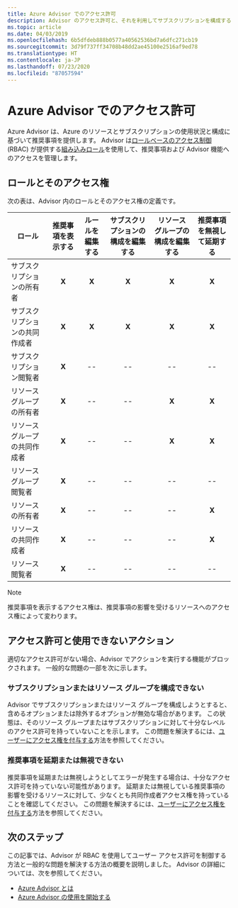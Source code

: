 ```yaml
---
title: Azure Advisor でのアクセス許可
description: Advisor のアクセス許可と、それを利用してサブスクリプションを構成する機能、推奨事項を延期または無視する機能をブロックする方法。
ms.topic: article
ms.date: 04/03/2019
ms.openlocfilehash: 6b5dfdeb888b0577a40562536bd7a6dfc271cb19
ms.sourcegitcommit: 3d79f737ff34708b48dd2ae45100e2516af9ed78
ms.translationtype: HT
ms.contentlocale: ja-JP
ms.lasthandoff: 07/23/2020
ms.locfileid: "87057594"
---
```

# <a name="permissions-in-azure-advisor"></a>Azure Advisor でのアクセス許可

Azure Advisor は、Azure のリソースとサブスクリプションの使用状況と構成に基づいて推奨事項を提供します。 Advisor は[ロールベースのアクセス制御](../role-based-access-control/overview.md) (RBAC) が提供する[組み込みロール](../role-based-access-control/built-in-roles.md)を使用して、推奨事項および Advisor 機能へのアクセスを管理します。 

## <a name="roles-and-their-access"></a>ロールとそのアクセス権

次の表は、Advisor 内のロールとそのアクセス権の定義です。

| **ロール** | **推奨事項を表示する** | **ルールを編集する** | **サブスクリプションの構成を編集する** | **リソース グループの構成を編集する**| **推奨事項を無視して延期する**|
|---|:---:|:---:|:---:|:---:|:---:|
|サブスクリプションの所有者|**X**|**X**|**X**|**X**|**X**|
|サブスクリプションの共同作成者|**X**|**X**|**X**|**X**|**X**|
|サブスクリプション閲覧者|**X**|--|--|--|--|
|リソース グループの所有者|**X**|--|--|**X**|**X**|
|リソース グループの共同作成者|**X**|--|--|**X**|**X**|
|リソース グループ閲覧者|**X**|--|--|--|--|
|リソースの所有者|**X**|--|--|--|**X**|
|リソースの共同作成者|**X**|--|--|--|**X**|
|リソース閲覧者|**X**|--|--|--|--|

> [!NOTE]
> 推奨事項を表示するアクセス権は、推奨事項の影響を受けるリソースへのアクセス権によって変わります。

## <a name="permissions-and-unavailable-actions"></a>アクセス許可と使用できないアクション

適切なアクセス許可がない場合、Advisor でアクションを実行する機能がブロックされます。 一般的な問題の一部を次に示します。

### <a name="unable-to-configure-subscriptions-or-resource-groups"></a>サブスクリプションまたはリソース グループを構成できない

Advisor でサブスクリプションまたはリソース グループを構成しようとすると、含めるオプションまたは除外するオプションが無効な場合があります。 この状態は、そのリソース グループまたはサブスクリプションに対して十分なレベルのアクセス許可を持っていないことを示します。 この問題を解決するには、[ユーザーにアクセス権を付与する](../role-based-access-control/quickstart-assign-role-user-portal.md)方法を参照してください。

### <a name="unable-to-postpone-or-dismiss-a-recommendation"></a>推奨事項を延期または無視できない

推奨事項を延期または無視しようとしてエラーが発生する場合は、十分なアクセス許可を持っていない可能性があります。 延期または無視している推奨事項の影響を受けるリソースに対して、少なくとも共同作成者アクセス権を持っていることを確認してください。 この問題を解決するには、[ユーザーにアクセス権を付与する](../role-based-access-control/quickstart-assign-role-user-portal.md)方法を参照してください。

## <a name="next-steps"></a>次のステップ

この記事では、Advisor が RBAC を使用してユーザー アクセス許可を制御する方法と一般的な問題を解決する方法の概要を説明しました。 Advisor の詳細については、次を参照してください。

- [Azure Advisor とは](./advisor-overview.md)
- [Azure Advisor の使用を開始する](./advisor-get-started.md)
